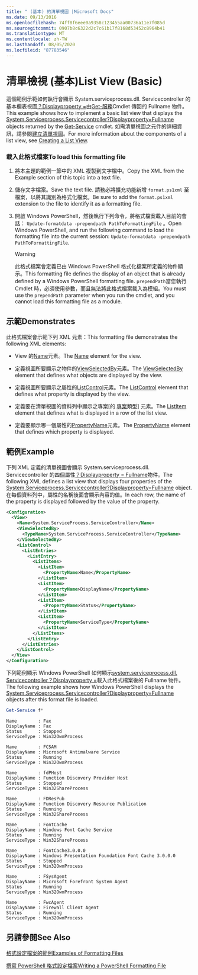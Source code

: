 ```yaml
---
title: " (基本) 的清單視圖 |Microsoft Docs"
ms.date: 09/13/2016
ms.openlocfilehash: 74ff8f6eee0a9358c123455aa00736a11e7f085d
ms.sourcegitcommit: 0907b8c6322d2c7c61b17f8168d53452c8964b41
ms.translationtype: MT
ms.contentlocale: zh-TW
ms.lasthandoff: 08/05/2020
ms.locfileid: "87783546"
---
```

# <a name="list-view-basic"></a><span data-ttu-id="ff775-102">清單檢視 (基本)</span><span class="sxs-lookup"><span data-stu-id="ff775-102">List View (Basic)</span></span>

<span data-ttu-id="ff775-103">這個範例示範如何執行會顯示 System.serviceprocess.dll. Servicecontroller 的基本欄表視圖[？Displayproperty =](/dotnet/api/System.ServiceProcess.ServiceController)由[Get-服務](/powershell/module/microsoft.powershell.management/get-service)Cmdlet 傳回的 Fullname 物件。</span><span class="sxs-lookup"><span data-stu-id="ff775-103">This example shows how to implement a basic list view that displays the [System.Serviceprocess.Servicecontroller?Displayproperty=Fullname](/dotnet/api/System.ServiceProcess.ServiceController) objects returned by the [Get-Service](/powershell/module/microsoft.powershell.management/get-service) cmdlet.</span></span> <span data-ttu-id="ff775-104">如需清單視圖之元件的詳細資訊，請參閱[建立清單視圖](./creating-a-list-view.md)。</span><span class="sxs-lookup"><span data-stu-id="ff775-104">For more information about the components of a list view, see [Creating a List View](./creating-a-list-view.md).</span></span>

### <a name="to-load-this-formatting-file"></a><span data-ttu-id="ff775-105">載入此格式檔案</span><span class="sxs-lookup"><span data-stu-id="ff775-105">To load this formatting file</span></span>

1. <span data-ttu-id="ff775-106">將本主題的範例一節中的 XML 複製到文字檔中。</span><span class="sxs-lookup"><span data-stu-id="ff775-106">Copy the XML from the Example section of this topic into a text file.</span></span>

2. <span data-ttu-id="ff775-107">儲存文字檔案。</span><span class="sxs-lookup"><span data-stu-id="ff775-107">Save the text file.</span></span> <span data-ttu-id="ff775-108">請務必將擴充功能新增 `format.ps1xml` 至檔案，以將其識別為格式化檔案。</span><span class="sxs-lookup"><span data-stu-id="ff775-108">Be sure to add the `format.ps1xml` extension to the file to identify it as a formatting file.</span></span>

3. <span data-ttu-id="ff775-109">開啟 Windows PowerShell，然後執行下列命令，將格式檔案載入目前的會話： `Update-formatdata -prependpath PathToFormattingFile` 。</span><span class="sxs-lookup"><span data-stu-id="ff775-109">Open Windows PowerShell, and run the following command to load the formatting file into the current session: `Update-formatdata -prependpath PathToFormattingFile`.</span></span>

   > [!WARNING]
   > <span data-ttu-id="ff775-110">此格式檔案會定義已由 Windows PowerShell 格式化檔案所定義的物件顯示。</span><span class="sxs-lookup"><span data-stu-id="ff775-110">This formatting file defines the display of an object that is already defined by a Windows PowerShell formatting file.</span></span> <span data-ttu-id="ff775-111">`prependPath`當您執行 Cmdlet 時，必須使用參數，而且無法將此格式檔案載入為模組。</span><span class="sxs-lookup"><span data-stu-id="ff775-111">You must use the `prependPath` parameter when you run the cmdlet, and you cannot load this formatting file as a module.</span></span>

## <a name="demonstrates"></a><span data-ttu-id="ff775-112">示範</span><span class="sxs-lookup"><span data-stu-id="ff775-112">Demonstrates</span></span>

<span data-ttu-id="ff775-113">此格式檔案會示範下列 XML 元素：</span><span class="sxs-lookup"><span data-stu-id="ff775-113">This formatting file demonstrates the following XML elements:</span></span>

- <span data-ttu-id="ff775-114">View 的[Name](./name-element-for-view-format.md)元素。</span><span class="sxs-lookup"><span data-stu-id="ff775-114">The [Name](./name-element-for-view-format.md) element for the view.</span></span>

- <span data-ttu-id="ff775-115">定義視圖所要顯示之物件的[ViewSelectedBy](./viewselectedby-element-format.md)元素。</span><span class="sxs-lookup"><span data-stu-id="ff775-115">The [ViewSelectedBy](./viewselectedby-element-format.md) element that defines what objects are displayed by the view.</span></span>

- <span data-ttu-id="ff775-116">定義視圖所要顯示之屬性的[ListControl](./listcontrol-element-format.md)元素。</span><span class="sxs-lookup"><span data-stu-id="ff775-116">The [ListControl](./listcontrol-element-format.md) element that defines what property is displayed by the view.</span></span>

- <span data-ttu-id="ff775-117">定義要在清單視圖的資料列中顯示之專案[的 [專案](./listitem-element-for-listitems-for-listcontrol-format.md)類型] 元素。</span><span class="sxs-lookup"><span data-stu-id="ff775-117">The [ListItem](./listitem-element-for-listitems-for-listcontrol-format.md) element that defines what is displayed in a row of the list view.</span></span>

- <span data-ttu-id="ff775-118">定義要顯示哪一個屬性的[PropertyName](./propertyname-element-for-listitem-for-listcontrol-format.md)元素。</span><span class="sxs-lookup"><span data-stu-id="ff775-118">The [PropertyName](./propertyname-element-for-listitem-for-listcontrol-format.md) element that defines which property is displayed.</span></span>

## <a name="example"></a><span data-ttu-id="ff775-119">範例</span><span class="sxs-lookup"><span data-stu-id="ff775-119">Example</span></span>

<span data-ttu-id="ff775-120">下列 XML 定義的清單視圖會顯示 System.serviceprocess.dll. Servicecontroller 的四個屬性[？Displayproperty = Fullname](/dotnet/api/System.ServiceProcess.ServiceController)物件。</span><span class="sxs-lookup"><span data-stu-id="ff775-120">The following XML defines a list view that displays four properties of the [System.Serviceprocess.Servicecontroller?Displayproperty=Fullname](/dotnet/api/System.ServiceProcess.ServiceController) object.</span></span> <span data-ttu-id="ff775-121">在每個資料列中，屬性的名稱後面會顯示內容的值。</span><span class="sxs-lookup"><span data-stu-id="ff775-121">In each row, the name of the property is displayed followed by the value of the property.</span></span>

```xml
<Configuration>
  <View>
    <Name>System.ServiceProcess.ServiceController</Name>
    <ViewSelectedBy>
      <TypeName>System.ServiceProcess.ServiceController</TypeName>
    </ViewSelectedBy>
    <ListControl>
      <ListEntries>
        <ListEntry>
          <ListItems>
            <ListItem>
              <PropertyName>Name</PropertyName>
            </ListItem>
            <ListItem>
              <PropertyName>DisplayName</PropertyName>
            </ListItem>
            <ListItem>
              <PropertyName>Status</PropertyName>
            </ListItem>
            <ListItem>
              <PropertyName>ServiceType</PropertyName>
            </ListItem>
          </ListItems>
        </ListEntry>
      </ListEntries>
    </ListControl>
  </View>
</Configuration>
```

<span data-ttu-id="ff775-122">下列範例顯示 Windows PowerShell 如何顯示[system.serviceprocess.dll. Servicecontroller？Displayproperty =](/dotnet/api/System.ServiceProcess.ServiceController)載入此格式檔案後的 Fullname 物件。</span><span class="sxs-lookup"><span data-stu-id="ff775-122">The following example shows how Windows PowerShell displays the [System.Serviceprocess.Servicecontroller?Displayproperty=Fullname](/dotnet/api/System.ServiceProcess.ServiceController) objects after this format file is loaded.</span></span>

```powershell
Get-Service f*
```

```output
Name        : Fax
DisplayName : Fax
Status      : Stopped
ServiceType : Win32OwnProcess

Name        : FCSAM
DisplayName : Microsoft Antimalware Service
Status      : Running
ServiceType : Win32OwnProcess

Name        : fdPHost
DisplayName : Function Discovery Provider Host
Status      : Stopped
ServiceType : Win32ShareProcess

Name        : FDResPub
DisplayName : Function Discovery Resource Publication
Status      : Running
ServiceType : Win32ShareProcess

Name        : FontCache
DisplayName : Windows Font Cache Service
Status      : Running
ServiceType : Win32ShareProcess

Name        : FontCache3.0.0.0
DisplayName : Windows Presentation Foundation Font Cache 3.0.0.0
Status      : Stopped
ServiceType : Win32OwnProcess

Name        : FSysAgent
DisplayName : Microsoft Forefront System Agent
Status      : Running
ServiceType : Win32OwnProcess

Name        : FwcAgent
DisplayName : Firewall Client Agent
Status      : Running
ServiceType : Win32OwnProcess
```

## <a name="see-also"></a><span data-ttu-id="ff775-123">另請參閱</span><span class="sxs-lookup"><span data-stu-id="ff775-123">See Also</span></span>

[<span data-ttu-id="ff775-124">格式設定檔案的範例</span><span class="sxs-lookup"><span data-stu-id="ff775-124">Examples of Formatting Files</span></span>](./examples-of-formatting-files.md)

[<span data-ttu-id="ff775-125">撰寫 PowerShell 格式設定檔案</span><span class="sxs-lookup"><span data-stu-id="ff775-125">Writing a PowerShell Formatting File</span></span>](./writing-a-powershell-formatting-file.md)
